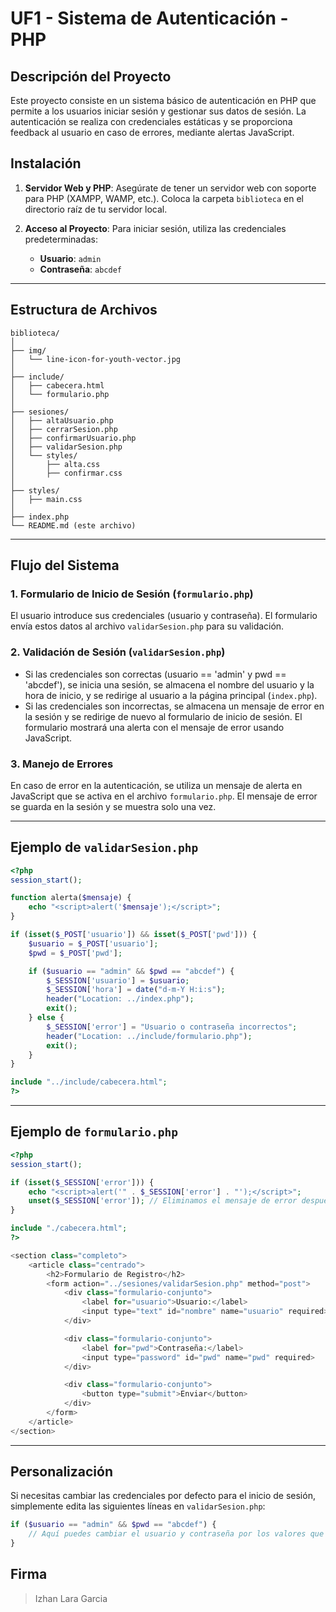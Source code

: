 # UF1 - Sistema de Autenticación - PHP

## Descripción del Proyecto

Este proyecto consiste en un sistema básico de autenticación en PHP que permite a los usuarios iniciar sesión y gestionar sus datos de sesión. La autenticación se realiza con credenciales estáticas y se proporciona feedback al usuario en caso de errores, mediante alertas JavaScript.



## Instalación

1. **Servidor Web y PHP**: Asegúrate de tener un servidor web con soporte para PHP (XAMPP, WAMP, etc.). Coloca la carpeta `biblioteca` en el directorio raíz de tu servidor local.
2. **Acceso al Proyecto**: Para iniciar sesión, utiliza las credenciales predeterminadas:

   - **Usuario**: `admin`
   - **Contraseña**: `abcdef`

---

## Estructura de Archivos

```
biblioteca/
│
├── img/
│   └── line-icon-for-youth-vector.jpg
│
├── include/
│   ├── cabecera.html
│   └── formulario.php
│
├── sesiones/
│   ├── altaUsuario.php
│   ├── cerrarSesion.php
│   ├── confirmarUsuario.php
│   ├── validarSesion.php
│   └── styles/
│       ├── alta.css
│       ├── confirmar.css
│
├── styles/
│   ├── main.css
│
├── index.php
└── README.md (este archivo)
```

---

## Flujo del Sistema

### 1. **Formulario de Inicio de Sesión (`formulario.php`)**  
   El usuario introduce sus credenciales (usuario y contraseña). El formulario envía estos datos al archivo `validarSesion.php` para su validación.

### 2. **Validación de Sesión (`validarSesion.php`)**
   - Si las credenciales son correctas (usuario == 'admin' y pwd == 'abcdef'), se inicia una sesión, se almacena el nombre del usuario y la hora de inicio, y se redirige al usuario a la página principal (`index.php`).
   - Si las credenciales son incorrectas, se almacena un mensaje de error en la sesión y se redirige de nuevo al formulario de inicio de sesión. El formulario mostrará una alerta con el mensaje de error usando JavaScript.

### 3. **Manejo de Errores**
   En caso de error en la autenticación, se utiliza un mensaje de alerta en JavaScript que se activa en el archivo `formulario.php`. El mensaje de error se guarda en la sesión y se muestra solo una vez.

---

## Ejemplo de `validarSesion.php`

```php
<?php
session_start();

function alerta($mensaje) {
    echo "<script>alert('$mensaje');</script>";
}

if (isset($_POST['usuario']) && isset($_POST['pwd'])) {
    $usuario = $_POST['usuario'];
    $pwd = $_POST['pwd'];

    if ($usuario == "admin" && $pwd == "abcdef") {
        $_SESSION['usuario'] = $usuario;
        $_SESSION['hora'] = date("d-m-Y H:i:s");
        header("Location: ../index.php");
        exit();
    } else {
        $_SESSION['error'] = "Usuario o contraseña incorrectos";
        header("Location: ../include/formulario.php");
        exit();
    }
}

include "../include/cabecera.html";
?>
```

---

## Ejemplo de `formulario.php`

```php
<?php
session_start();

if (isset($_SESSION['error'])) {
    echo "<script>alert('" . $_SESSION['error'] . "');</script>";
    unset($_SESSION['error']); // Eliminamos el mensaje de error después de mostrarlo
}

include "./cabecera.html";
?>

<section class="completo">
    <article class="centrado">
        <h2>Formulario de Registro</h2>
        <form action="../sesiones/validarSesion.php" method="post">
            <div class="formulario-conjunto">
                <label for="usuario">Usuario:</label>
                <input type="text" id="nombre" name="usuario" required>
            </div>

            <div class="formulario-conjunto">
                <label for="pwd">Contraseña:</label>
                <input type="password" id="pwd" name="pwd" required>
            </div>

            <div class="formulario-conjunto">
                <button type="submit">Enviar</button>
            </div>
        </form>
    </article>
</section>
```

---

## Personalización

Si necesitas cambiar las credenciales por defecto para el inicio de sesión, simplemente edita las siguientes líneas en `validarSesion.php`:

```php
if ($usuario == "admin" && $pwd == "abcdef") {
    // Aquí puedes cambiar el usuario y contraseña por los valores que prefieras.
}
```


## Firma

> Izhan Lara Garcia